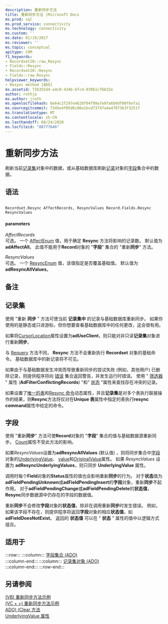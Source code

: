 ```yaml
---
description: 重新同步方法
title: 重新同步方法 |Microsoft Docs
ms.prod: sql
ms.prod_service: connectivity
ms.technology: connectivity
ms.custom: ''
ms.date: 01/19/2017
ms.reviewer: ''
ms.topic: conceptual
apitype: COM
f1_keywords:
- Recordset20::raw_Resync
- Fields::Resync
- Recordset20::Resync
- Fields::raw_Resync
helpviewer_keywords:
- Resync method [ADO]
ms.assetid: 73b355d4-a4c0-434b-bfc4-039b1c76b32e
author: rothja
ms.author: jroth
ms.openlocfilehash: 6e64c2f297e4628f04f99a7e97a6b9df00f6efa1
ms.sourcegitcommit: 7345e4f05d6c06e1bcd73747a4a47873b3f3251f
ms.translationtype: MT
ms.contentlocale: zh-CN
ms.lasthandoff: 08/24/2020
ms.locfileid: "88777646"
---
```

# <a name="resync-method"></a>重新同步方法
刷新当前[记录集](./recordset-object-ado.md)对象中的数据，或从基础数据库刷新[记录](./record-object-ado.md)对象的[字段](./fields-collection-ado.md)集合中的数据。  
  
## <a name="syntax"></a>语法  
  
```  
  
Recordset.Resync AffectRecords, ResyncValues Record.Fields.Resync ResyncValues  
```  
  
#### <a name="parameters"></a>parameters  
 *AffectRecords*  
 可选。 一个 [AffectEnum](./affectenum.md) 值，用于确定 **Resync** 方法将影响的记录数。 默认值为 **adAffectAll**。 此值不能用于**Record**对象的 "**字段**" 集合的 "重新**同步**" 方法。  
  
 *ResyncValues*  
 可选。 一个 [ResyncEnum](./resyncenum.md) 值，该值指定是否覆盖基础值。 默认值为 **adResyncAllValues**。  
  
## <a name="remarks"></a>备注  
  
## <a name="recordset"></a>记录集  
 使用 "重新 **同步** " 方法可使当前 **记录集中** 的记录与基础数据库重新同步。 如果你使用的是静态或只进游标，但你想要查看基础数据库中的任何更改，这会很有用。  
  
 如果将[CursorLocation](./cursorlocation-property-ado.md)属性设置为**adUseClient**，则只能对非只读**记录集**对象进行重新**同步**。  
  
 与 [Requery](./requery-method.md) 方法不同， **Resync** 方法不会重新执行 **Recordset** 对象的基础命令。 基础数据库中的新记录将不可见。  
  
 如果由于与基础数据发生冲突而导致重新同步的尝试失败 (例如，其他用户) 已删除记录，则提供程序将向 [错误](./errors-collection-ado.md) 集合返回警告，并发生运行时错误。 使用 " [筛选器](./filter-property.md) " 属性 (**AdFilterConflictingRecords**) "和" [状态](./status-property-ado-recordset.md) "属性来查找存在冲突的记录。  
  
 如果设置了[唯一的表](./unique-table-unique-schema-unique-catalog-properties-dynamic-ado.md)和[Resync 命令](./resync-command-property-dynamic-ado.md)动态属性，并且**记录集**是对多个表执行联接操作的结果，则**Resync**方法将仅对在**Unique 表**属性中指定的表执行**resync command**属性中给定的命令。  
  
## <a name="fields"></a>字段  
 使用 "重新**同步**" 方法可使**Record**对象的 "**字段**" 集合的值与基础数据源重新同步。 [Count](./count-property-ado.md)属性不受此方法的影响。  
  
 如果*ResyncValues*设置为**adResyncAllValues** (默认值) ，则将同步集合中[字段](./field-object.md)对象的[UnderlyingValue](./underlyingvalue-property.md)、 [value](./value-property-ado.md)和[OriginalValue](./originalvalue-property-ado.md)属性。 如果 *ResyncValues* 设置为 **adResyncUnderlyingValues**，则只同步 **UnderlyingValue** 属性。  
  
 调用时每个**Field**对象的**Status**属性的值也会影响重新**同步**的行为。 对于**状态**值为**adFieldPendingUnknown**或**adFieldPendingInsert**的**字段**对象，重新**同步**不起作用。 对于**adFieldPendingChange**或**adFieldPendingDelete**的**状态值**， **Resync**同步数据源中仍存在的字段的数据值。  
  
 重新**同步**不会修改**字段**对象的**状态值**，除非在调用重新**同步**时发生错误。 例如，如果该字段不存在，则提供程序将返回**字段**对象的相应**状态值**，如**adFieldDoesNotExist**。 返回的 **状态值** 可以在 " **状态** " 属性的值中以逻辑方式组合。  
  
## <a name="applies-to"></a>适用于  

:::row:::
    :::column:::
        [字段集合 (ADO)](./fields-collection-ado.md)  
    :::column-end:::
    :::column:::
        [记录集对象 (ADO)](./recordset-object-ado.md)  
    :::column-end:::
:::row-end:::

## <a name="see-also"></a>另请参阅  
 [ (VB) 重新同步方法示例 ](./resync-method-example-vb.md)   
 [ (VC + +) 重新同步方法示例 ](./resync-method-example-vc.md)   
 [ADO)  (Clear 方法 ](./clear-method-ado.md)   
 [UnderlyingValue 属性](./underlyingvalue-property.md)